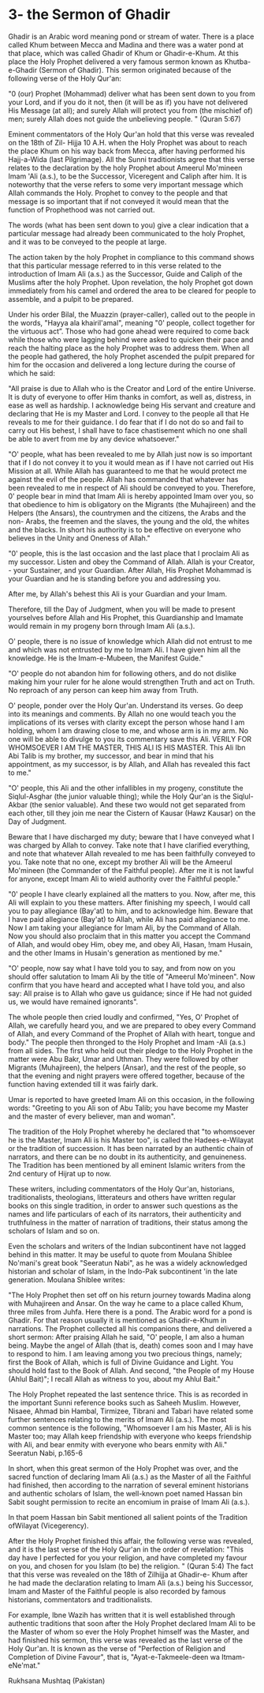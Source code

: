 3- the Sermon of Ghadir
=======================

Ghadir is an Arabic word meaning pond or stream of water. There is a
place called Khum between Mecca and Madina and there was a water pond at
that place, which was called Ghadir of Khum or Ghadir-e-Khum. At this
place the Holy Prophet delivered a very famous sermon known as
Khutba-e-Ghadir (Sermon of Ghadir). This sermon originated because of
the following verse of the Holy Qur'an:

"0 (our) Prophet (Mohammad) deliver what has been sent down to you from
your Lord, and if you do it not, then (it will be as if) you have not
delivered His Message (at all); and surely Allah will protect you from
(the mischief of) men; surely Allah does not guide the unbelieving
people. " (Quran 5:67)

Eminent commentators of the Holy Qur'an hold that this verse was
revealed on the 18th of Zil- Hijja 10 A.H. when the Holy Prophet was
about to reach the place Khum on his way back from Mecca, after having
performed his Hajj-a-Wida (last Pilgrimage). All the Sunni traditionists
agree that this verse relates to the declaration by the holy Prophet
about Ameerul Mo'mineen Imam 'Ali (a.s.), to be the Successor,
Viceregent and Caliph after him. It is noteworthy that the verse refers
to some very important message which Allah commands the Holy. Prophet to
convey to the people and that message is so important that if not
conveyed it would mean that the function of Prophethood was not carried
out.

The words (what has been sent down to you) give a clear indication that
a particular message had already been communicated to the holy Prophet,
and it was to be conveyed to the people at large.

The action taken by the holy Prophet in compliance to this command
shows that this particular message referred to in this verse related to
the introduction of Imam Ali (a.s.) as the Successor, Guide and Caliph
of the Muslims after the holy Prophet. Upon revelation, the holy Prophet
got down immediately from his camel and ordered the area to be cleared
for people to assemble, and a pulpit to be prepared.

Under his order Bilal, the Muazzin (prayer-caller), called out to the
people in the words, "Hayya ala khairil'amal", meaning "0' people,
collect together for the virtuous act”. Those who had gone ahead were
required to come back while those who were lagging behind were asked to
quicken their pace and reach the halting place as the holy Prophet was
to address them. When all the people had gathered, the holy Prophet
ascended the pulpit prepared for him for the occasion and delivered a
long lecture during the course of which he said:

"All praise is due to Allah who is the Creator and Lord of the entire
Universe. It is duty of everyone to offer Him thanks in comfort, as well
as, distress, in ease as well as hardship. I acknowledge being His
servant and creature and declaring that He is my Master and Lord. I
convey to the people all that He reveals to me for their guidance. I do
fear that if I do not do so and fail to carry out His behest, I shall
have to face chastisement which no one shall be able to avert from me by
any device whatsoever."

"O' people, what has been revealed to me by Allah just now is so
important that if I do not convey it to you it would mean as if I have
not carried out His Mission at all. While Allah has guaranteed to me
that he would protect me against the evil of the people. Allah has
commanded that whatever has been revealed to me in respect of Ali should
be conveyed to you. Therefore, 0' people bear in mind that Imam Ali is
hereby appointed Imam over you, so that obedience to him is obligatory
on the Migrants (the Muhajireen) and the Helpers (the Ansars), the
countrymen and the citizens, the Arabs and the non- Arabs, the freemen
and the slaves, the young and the old, the whites and the blacks. In
short his authority is to be effective on everyone who believes in the
Unity and Oneness of Allah."

"0' people, this is the last occasion and the last place that I
proclaim Ali as my successor. Listen and obey the Command of Allah.
Allah is your Creator, - your Sustainer, and your Guardian. After Allah,
His Prophet Mohammad is your Guardian and he is standing before you and
addressing you.

After me, by Allah's behest this Ali is your Guardian and your Imam.

Therefore, till the Day of Judgment, when you will be made to present
yourselves before Allah and His Prophet, this Guardianship and Imamate
would remain in my progeny born through Imam Ali (a.s.).

O' people, there is no issue of knowledge which Allah did not entrust
to me and which was not entrusted by me to Imam Ali. I have given him
all the knowledge. He is the Imam-e-Mubeen, the Manifest Guide."

"O' people do not abandon him for following others, and do not dislike
making him your ruler for he alone would strengthen Truth and act on
Truth. No reproach of any person can keep him away from Truth.

O' people, ponder over the Holy Qur'an. Understand its verses. Go deep
into its meanings and comments. By Allah no one would teach you the
implications of its verses with clarity except the person whose hand I
am holding, whom I am drawing close to me, and whose arm is in my arm.
No one will be able to divulge to you its commentary save this Ali.
VERILY FOR WHOMSOEVER I AM THE MASTER, THIS ALl IS HIS MASTER. This Ali
Ibn Abi Talib is my brother, my successor, and bear in mind that his
appointment, as my successor, is by Allah, and Allah has revealed this
fact to me."

"O' people, this Ali and the other infallibles in my progeny,
constitute the Siqlul-Asghar (the junior valuable thing); while the Holy
Qur'an is the Siqlul- Akbar (the senior valuable). And these two would
not get separated from each other, till they join me near the Cistern of
Kausar (Hawz Kausar) on the Day of Judgment.

Beware that I have discharged my duty; beware that I have conveyed what
I was charged by Allah to convey. Take note that I have clarified
everything, and note that whatever Allah revealed to me has been
faithfully conveyed to you. Take note that no one, except my brother Ali
will be the Ameerul Mo'mineen (the Commander of the Faithful people).
After me it is not lawful for anyone, except Imam Ali to wield authority
over the Faithful people."

"0' people I have clearly explained all the matters to you. Now, after
me, this Ali will explain to you these matters. After finishing my
speech, I would call you to pay allegiance (Bay'at) to him, and to
acknowledge him. Beware that I have paid allegiance (Bay'at) to Allah,
while Ali has paid allegiance to me. Now I am taking your allegiance for
Imam Ali, by the Command of Allah. Now you should also proclaim that in
this matter you accept the Command of Allah, and would obey Him, obey
me, and obey Ali, Hasan, !mam Husain, and the other Imams in Husain's
generation as mentioned by me."

"O' people, now say what I have told you to say, and from now on you
should offer salutation to Imam Ali by the title of "Ameerul Mo'mineen".
Now confirm that you have heard and accepted what I have told you, and
also say: All praise is to Allah who gave us guidance; since if He had
not guided us, we would have remained ignorants".

The whole people then cried loudly and confirmed, "Yes, O' Prophet of
Allah, we carefully heard you, and we are prepared to obey every Command
of Allah, and every Command of the Prophet of Allah with heart, tongue
and body." The people then thronged to the Holy Prophet and Imam -Ali
(a.s.) from all sides. The first who held out their pledge to the Holy
Prophet in the matter were Abu Bakr, Umar and Uthman. They were followed
by other Migrants (Muhajireen), the helpers (Ansar), and the rest of the
people, so that the evening and night prayers were offered together,
because of the function having extended till it was fairly dark.

Umar is reported to have greeted Imam Ali on this occasion, in the
following words: "Greeting to you Ali son of Abu Talib; you have become
my Master and the master of every believer, man and woman".

The tradition of the Holy Prophet whereby he declared that "to
whomsoever he is the Master, Imam Ali is his Master too", is called the
Hadees-e-Wilayat or the tradition of succession. It has been narrated by
an authentic chain of narrators, and there can be no doubt in its
authenticity, and genuineness. The Tradition has been mentioned by all
eminent Islamic writers from the 2nd century of Hijrat up to now.

These writers, including commentators of the Holy Qur'an, historians,
traditionalists, theologians, litterateurs and others have written
regular books on this single tradition, in order to answer such
questions as the names and life particulars of each of its narrators,
their authenticity and truthfulness in the matter of narration of
traditions, their status among the scholars of Islam and so on.

Even the scholars and writers of the Indian subcontinent have not
lagged behind in this matter. It may be useful to quote from Moulana
Shiblee No'mani's great book "Seeratun Nabi", as he was a widely
acknowledged historian and scholar of Islam, in the Indo-Pak
subcontinent 'in the late generation. Moulana Shiblee writes:

"The Holy Prophet then set off on his return journey towards Madina
along with Muhajireen and Ansar. On the way he came to a place called
Khum, three miles from Juhfa. Here there is a pond. The Arabic word for
a pond is Ghadir. For that reason usually it is mentioned as
Ghadir-e-Khum in narrations. The Prophet collected all his companions
there, and delivered a short sermon: After praising Allah he said, "O'
people, I am also a human being. Maybe the angel of Allah (that is,
death) comes soon and I may have to respond to him. I am leaving among
you two precious things, namely; first the Book of Allah, which is full
of Divine Guidance and Light. You should hold fast to the Book of Allah.
And second, "the People of my House (Ahlul Bait)"; I recall Allah as
witness to you, about my Ahlul Bait."

The Holy Prophet repeated the last sentence thrice. This is as recorded
in the important Sunni reference books such as Saheeh Muslim. However,
Nisaee, Ahmad bin Hambal, Tirmizee, Tibrani and Tabari have related some
further sentences relating to the merits of Imam Ali (a.s.). The most
common sentence is the following, "Whomsoever I am his Master, Ali is
his Master too; may Allah keep friendship with everyone who keeps
friendship with Ali, and bear enmity with everyone who bears enmity with
Ali." Seeratun Nabi, p.165-6

In short, when this great sermon of the Holy Prophet was over, and the
sacred function of declaring Imam Ali (a.s.) as the Master of all the
Faithful had finished, then according to the narration of several
eminent historians and authentic scholars of Islam, the well-known poet
named Hassan bin Sabit sought permission to recite an encomium in praise
of Imam Ali (a.s.).

In that poem Hassan bin Sabit mentioned all salient points of the
Tradition ofWilayat (Vicegerency).

After the Holy Prophet finished this affair, the following verse was
revealed, and it is the last verse of the Holy Qur'an in the order of
revelation: "This day have I perfected for you your religion, and have
completed my favour on you, and chosen for you Islam (to be) the
religion. " (Quran 5:4) The fact that this verse was revealed on the
18th of Zilhijja at Ghadir-e- Khum after he had made the declaration
relating to Imam Ali (a.s.) being his Successor, Imam and Master of the
Faithful people is also recorded by famous historians, commentators and
traditionalists.

For example, Ibne Wazih has written that it is well established through
authentic traditions that soon after the Holy Prophet declared Imam Ali
to be the Master of whom so ever the Holy Prophet himself was the
Master, and had finished his sermon, this verse was revealed as the last
verse of the Holy Qur'an. It is known as the verse of "Perfection of
Religion and Completion of Divine Favour", that is,
"Ayat-e-Takmeele-deen wa Itmam-eNe'mat."


Rukhsana Mushtaq (Pakistan)


